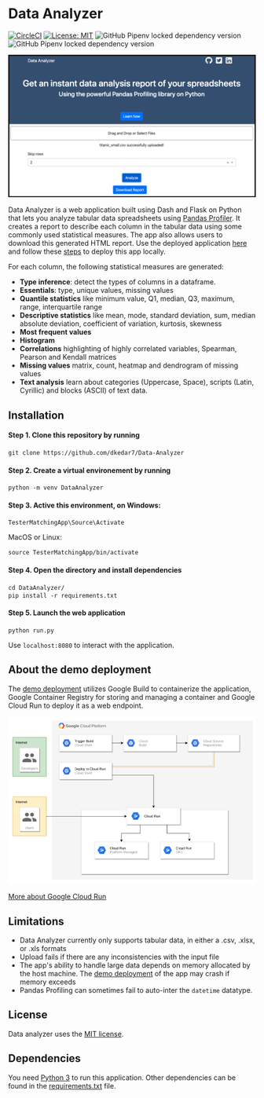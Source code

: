 # Data Analyzer

[![CircleCI](https://img.shields.io/circleci/build/github/dkedar7/Data-Analyzer)](https://circleci.com/gh/dkedar7/Data-Analyzer)
[![License: MIT](https://img.shields.io/badge/License-MIT-yellow.svg)](https://opensource.org/licenses/MIT)
![GitHub Pipenv locked dependency version](https://img.shields.io/github/pipenv/locked/dependency-version/dkedar7/Data-Analyzer/flask)
![GitHub Pipenv locked dependency version](https://img.shields.io/github/pipenv/locked/dependency-version/dkedar7/Data-Analyzer/dash)

![Data Analyzer Demo](https://github.com/dkedar7/Data-Analyzer/blob/master/Analyzer/assets/Demo.png?raw=true)

Data Analyzer is a web application built using Dash and Flask on Python that lets you analyze tabular data spreadsheets using [Pandas Profiler](https://github.com/pandas-profiling/pandas-profiling). It creates a report to describe each column in the tabular data using some commonly used statistical measures. The app also allows users to download this generated HTML report. Use the deployed application [here](https://data-analyzer-hpn4y2dvda-uc.a.run.app/) and follow these [steps](#Installation) to deploy this app locally.

For each column, the following statistical measures are generated:
* **Type inference**: detect the types of columns in a dataframe.
* **Essentials**: type, unique values, missing values
* **Quantile statistics** like minimum value, Q1, median, Q3, maximum, range, interquartile range
* **Descriptive statistics** like mean, mode, standard deviation, sum, median absolute deviation, coefficient of variation, kurtosis, skewness
* **Most frequent values**
* **Histogram**
* **Correlations** highlighting of highly correlated variables, Spearman, Pearson and Kendall matrices
* **Missing values** matrix, count, heatmap and dendrogram of missing values
* **Text analysis** learn about categories (Uppercase, Space), scripts (Latin, Cyrillic) and blocks (ASCII) of text data.

## Installation

#### Step 1. Clone this repository by running

    git clone https://github.com/dkedar7/Data-Analyzer
    
#### Step 2. Create a virtual environement by running

    python -m venv DataAnalyzer
        
#### Step 3. Active this environment, on Windows:

    TesterMatchingApp\Source\Activate

MacOS or Linux:

    source TesterMatchingApp/bin/activate
    
#### Step 4. Open the directory and install dependencies

    cd DataAnalyzer/
    pip install -r requirements.txt
    
#### Step 5. Launch the web application

    python run.py
    
Use `localhost:8080` to interact with the application.

## About the demo deployment

The [demo deployment](https://data-analyzer-hpn4y2dvda-uc.a.run.app/) utilizes Google Build to containerize the application, Google Container Registry for storing and managing a container and Google Cloud Run to deploy it as a web endpoint.

![Cloud Run Architecture](https://github.com/dkedar7/Data-Analyzer/blob/master/Analyzer/assets/architecture.png?raw=true)

[More about Google Cloud Run](https://cloud.google.com/run/docs/)

## Limitations
* Data Analyzer currently only supports tabular data, in either a .csv, .xlsx, or .xls formats
* Upload fails if there are any inconsistencies with the input file
* The app's ability to handle large data depends on memory allocated by the host machine. The [demo deployment](#https://data-analyzer-hpn4y2dvda-uc.a.run.app/) of the app may crash if memory exceeds
* Pandas Profiling can sometimes fail to auto-inter the `datetime` datatype.

## License
Data analyzer uses the [MIT license](https://github.com/dkedar7/Data-Analyzer/blob/master/LICENSE).

## Dependencies

You need [Python 3](https://python3statement.org/) to run this application. Other dependencies can be found in the [requirements.txt](https://github.com/dkedar7/Data-Analyzer/blob/master/Analyzer/requirements.txt) file.
